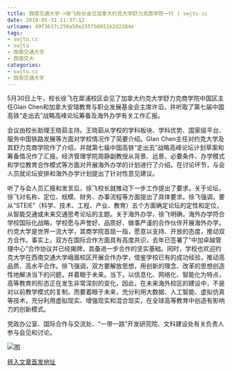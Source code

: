 ```yaml
---
title: 西南交通大学->徐飞校长会见加拿大约克大学舒力克商学院一行 | swjtu.cc
date: 2019-05-31 11:37:12
urlname: 49f3637c250a50e255fb6051b2d2284e
tags: 
- swjtu.cc
- swjtu
- 西南交通大学
- 西南交大
categories:
- swjtu.cc
- 西南交通大学
---
```



5月30日上午，校长徐飞在犀浦校区会见了加拿大约克大学舒力克商学院中国区主任Glan Chen和加拿大安瑞教育与职业发展基金会主席许滔，并听取了第七届中国高铁“走出去”战略高峰论坛筹备及海外办学有关工作汇报。

会议由校长助理王晓茹主持。王晓茹从学校的学科板块、学科优势、国家级平台、服务中国铁路发展等方面对学校情况作了简要介绍。Glan Chen主任对约克大学及其舒力克商学院作了介绍，并就第七届中国高铁“走出去”战略高峰论坛计划草案和筹备情况作了汇报。经济管理学院周静副教授从背景、远景、必要条件、办学模式和学位教育合作模式等方面对开展海外办学的计划进行了介绍。在讨论环节，与会人员就论坛安排和海外办学计划提出了针对性意见建议。

听了与会人员汇报和发言后，徐飞校长就推动下一步工作提出了要求。关于论坛，徐飞对名称、定位、规模、财务、办事流程等方面提出了具体要求。徐飞强调，要从“STEIE”（科学、技术、工程、产业、教育）五个方面确定论坛的定性和定位，从智能交通或未来交通思考论坛的主题。关于海外办学，徐飞明确，海外办学符合学校国际化战略，学校愿与声誉好、品质好、做事严谨的合作伙伴开展海外办学。约克大学是世界一流大学，其商学院首屈一指，愿意以支持、开放的态度，推动双方合作。事实上，双方在国际合作方面具有高度共识，去年已签署了“中加卓越管理中心”合作协议并已经揭牌，具备进一步合作的坚实基础。同时，学校也欢迎约克大学在西南交通大学峨眉校区开展合作办学，借鉴学校已有的成功经验，推动高品质、高水平合作。徐飞强调，双方要解放思想，用创新的理念、改革的思想创造性地解决当下的问题，并着眼于未来。当下，以信息化、网络化、智能化为特点，高等教育的形态正在发生非常深刻的变化，因此，在未来海外校区的建设中，不是对以前教学模式的复制，而要着眼于未来，充分利用大数据、人工智能、虚拟仿真等技术，充分利用虚拟现实、增强现实和混合现实，在全球高等教育中创造有影响力的创新模式。

党政办公室、国际合作与交流处、“一带一路”开发研究院、文科建设处有关负责人参与会见和讨论。



![图](https://news.swjtu.edu.cn/upload/201905/30/201905301759477719.jpg)

[转入文章首发地址](https://news.swjtu.edu.cn/shownews-18455.shtml)